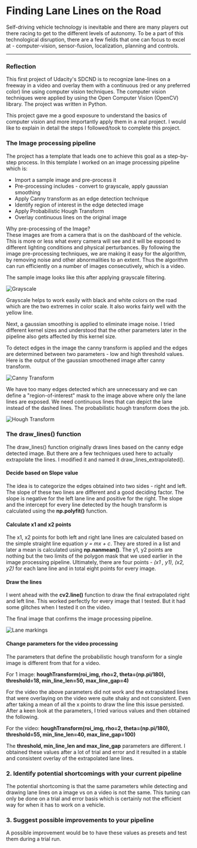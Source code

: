 # **Finding Lane Lines on the Road** 

Self-driving vehicle technology is inevitable and there are many players out there racing to get to the different levels of autonomy. To be a part of this technological disruption, there are a few fields that one can focus to excel at - computer-vision, sensor-fusion, localization, planning and controls. 

[//]: # (Image References)

[image1]: ./writeup_images/original_input_color_image.png "Original"
[image2]: ./writeup_images/grayscale.png "Grayscale"
[image3]: ./writeup_images/gaussian_blur.png "Gaussian Blur"
[image4]: ./writeup_images/canny_transform.png "Canny Transform"
[image5]: ./writeup_images/roi_masked.png "Masked ROI"
[image6]: ./writeup_images/hough_transform.png "Hough Transform"
[image7]: ./writeup_images/final_lane_marking.png "Lane markings"


---

### Reflection

This first project of Udacity's SDCND is to recognize lane-lines on a freeway in a video and overlay them with a continuous (red or any preferred color) line using computer vision techniques. The computer vision techniques were applied by using the Open Computer Vision (OpenCV) library. The project was written in Python. 

This project gave me a good exposure to understand the basics of computer vision and more importantly apply them in a real project. I would like to explain in detail the steps I followed/took to complete this project. 

### The Image processing pipeline

The project has a template that leads one to achieve this goal as a step-by-step process. In this template I worked on an image processing pipeline which is:

- Import a sample image and pre-process it
- Pre-processing includes - convert to grayscale, apply gaussian smoothing
- Apply Canny transform as an edge detection technique
- Identify region of interest in the edge detected image
- Apply Probabilistic Hough Transform
- Overlay continuous lines on the original image

Why pre-processing of the Image?  
These images are from a camera that is on the dashboard of the vehicle. This is more or less what every camera will see and it will be exposed to different lighting conditions and physical perturbances. By following the image pre-processing techniques, we are making it easy for the algorithm, by removing noise and other abnormalities to an extent. Thus the algorithm can run efficiently on a number of images consecutively, which is a video.

The sample image looks like this after applying grayscale filtering.

![][image2]

Grayscale helps to work easily with black and white colors on the road which are the two extremes in color scale. It also works fairly well with the yellow line.

Next, a gaussian smoothing is applied to eliminate image noise. I tried different kernel sizes and understood that the other parameters later in the pipeline also gets affected by this kernel size. 

To detect edges in the image the canny transform is applied and the edges are determined between two parameters - low and high threshold values. Here is the output of the gaussian smoothened image after canny transform.

![][image4]

We have too many edges detected which are unnecessary and we can define a "region-of-interest" mask to the image above where only the lane lines are exposed. We need continuous lines that can depict the lane instead of the dashed lines. The probabilistic hough transform does the job.

![][image6]

### The draw_lines() function

The draw_lines() function originally draws lines based on the canny edge detected image. But there are a few techniques used here to actually extrapolate the lines.
I modified it and named it draw_lines_extrapolated().

#### Decide based on Slope value
The idea is to categorize the edges obtained into two sides - right and left. The slope of these two lines are different and a good deciding factor. The slope is negative for the left lane line and positive for the right.
The slope and the intercept for every line detected by the hough transform is calculated using the **np.polyfit()** function. 

#### Calculate x1 and x2 points
The x1, x2 points for both left and right lane lines are calculated based on the simple straight line equation _y = mx + c_. They are stored in a list and later a mean is calculated using **np.nanmean()**. The y1, y2 points are nothing but the two limits of the polygon mask that we used earlier in the image processing pipeline. Ultimately, there are four points - _(x1 , y1), (x2, y2)_ for each lane line and in total eight points for every image. 

#### Draw the lines
I went ahead with the **cv2.line()** function to draw the final extrapolated right and left line. This worked perfectly for every image that I tested. But it had some glitches when I tested it on the video. 

The final image that confirms the image processing pipeline.

![][image7]

#### Change parameters for the video processing
The parameters that define the probabilistic hough transform for a single image is different from that for a video.

For 1 image: **houghTransform(roi_img, rho=2, theta=(np.pi/180), threshold=18, min_line_len=50, max_line_gap=4)**

For the video the above parameters did not work and the extrapolated lines that were overlaying on the video were quite shaky and not consistent. Even after taking a mean of all the x points to draw the line this issue persisted.
After a keen look at the parameters, I tried various values and then obtained the following.

For the video: **houghTransform(roi_img, rho=2, theta=(np.pi/180), threshold=55, min_line_len=40, max_line_gap=100)**

The __threshold, min_line_len and max_line_gap__ parameters are different. I obtained these values after a lot of trial and error and it resulted in a stable and consistent overlay of the extrapolated lane lines.


### 2. Identify potential shortcomings with your current pipeline


The potential shortcoming is that the same parameters while detecting and drawing lane lines on a image vs on a video is not the same.
This tuning can only be done on a trial and error basis which is certainly not the efficient way for when it has to work on a vehicle.


### 3. Suggest possible improvements to your pipeline

A possible improvement would be to have these values as presets and test them during a trial run.